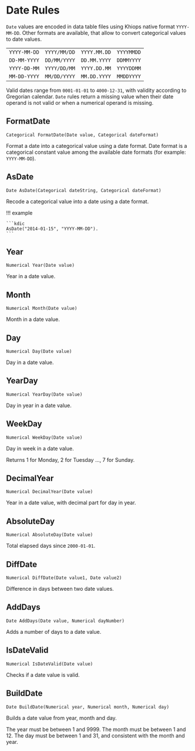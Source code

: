 # Date Rules

`Date` values are encoded in data table files using Khiops native format `YYYY-MM-DD`. Other formats
are available, that allow to convert categorical values to date values.

|              |              |              |            |
| ------------ | ------------ | ------------ | ---------- |
| `YYYY-MM-DD` | `YYYY/MM/DD` | `YYYY.MM.DD` | `YYYYMMDD` |
| `DD-MM-YYYY` | `DD/MM/YYYY` | `DD.MM.YYYY` | `DDMMYYYY` |
| `YYYY-DD-MM` | `YYYY/DD/MM` | `YYYY.DD.MM` | `YYYYDDMM` |
| `MM-DD-YYYY` | `MM/DD/YYYY` | `MM.DD.YYYY` | `MMDDYYYY` |

Valid dates range from `0001-01-01` to `4000-12-31`, with validity according to Gregorian calendar.
`Date` rules return a missing value when their date operand is not valid or when a numerical operand
is missing.

## FormatDate

```kdic-api-docs
Categorical FormatDate(Date value, Categorical dateFormat)
```

Format a date into a categorical value using a date format. Date format is a categorical constant
value among the available date formats (for example: `YYYY-MM-DD`).

## AsDate

```kdic-api-docs
Date AsDate(Categorical dateString, Categorical dateFormat)
```

Recode a categorical value into a date using a date format.

!!! example

    ```kdic
    AsDate("2014-01-15", "YYYY-MM-DD").
    ```

## Year

```kdic-api-docs
Numerical Year(Date value)
```

Year in a date value.

## Month

```kdic-api-docs
Numerical Month(Date value)
```

Month in a date value.

## Day

```kdic-api-docs
Numerical Day(Date value)
```

Day in a date value.

## YearDay

```kdic-api-docs
Numerical YearDay(Date value)
```

Day in year in a date value.

## WeekDay

```kdic-api-docs
Numerical WeekDay(Date value)
```

Day in week in a date value.

Returns 1 for Monday, 2 for Tuesday ..., 7 for Sunday.

## DecimalYear

```kdic-api-docs
Numerical DecimalYear(Date value)
```

Year in a date value, with decimal part for day in year.

## AbsoluteDay

```kdic-api-docs
Numerical AbsoluteDay(Date value)
```

Total elapsed days since `2000-01-01`.

## DiffDate

```kdic-api-docs
Numerical DiffDate(Date value1, Date value2)
```

Difference in days between two date values.

## AddDays

```kdic-api-docs
Date AddDays(Date value, Numerical dayNumber)
```

Adds a number of days to a date value.

## IsDateValid

```kdic-api-docs
Numerical IsDateValid(Date value)
```

Checks if a date value is valid.

## BuildDate

```kdic-api-docs
Date BuildDate(Numerical year, Numerical month, Numerical day)
```

Builds a date value from year, month and day.

The year must be between 1 and 9999. The month must be between 1 and 12. The day must be between
1 and 31, and consistent with the month and year.
